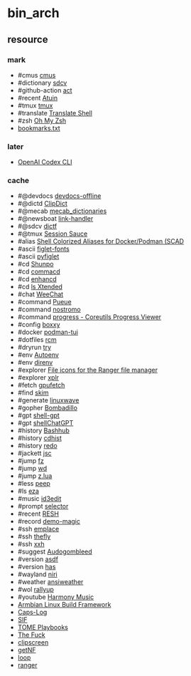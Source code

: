 # bin_arch

## resource

### mark

- #cmus [cmus](https://cmus.github.io/)
- #dictionary [sdcv](https://github.com/Dushistov/sdcv)
- #github-action [act](https://github.com/nektos/act)
- #recent [Atuin](https://github.com/ellie/atuin)
- #tmux [tmux](https://github.com/tmux/tmux)
- #translate [Translate Shell](https://github.com/soimort/translate-shell)
- #zsh [Oh My Zsh](https://github.com/ohmyzsh/ohmyzsh)
- [bookmarks.txt](https://github.com/soulim/bookmarks.txt)

### later

- [OpenAI Codex CLI](https://github.com/openai/codex)

### cache

- #@devdocs [devdocs-offline](https://github.com/dimitry-ishenko-cpp/devdocs-offline)
- #@dictd [ClipDict](https://github.com/github-young/ClipDict)
- #@mecab [mecab_dictionaries](https://github.com/tetutaro/mecab_dictionaries)
- #@newsboat [link-handler](https://github.com/mrdotx/link-handler)
- #@sdcv [dictf](https://github.com/aeghn/scripts?tab=readme-ov-file#dictf)
- #@tmux [Session Sauce](https://github.com/ChrisPenner/session-sauce)
- #alias [Shell Colorized Aliases for Docker/Podman (SCAD](https://github.com/MicahElliott/scad)
- #ascii [figlet-fonts](https://github.com/xero/figlet-fonts)
- #ascii [pyfiglet](https://github.com/pwaller/pyfiglet)
- #cd [Shunpo](https://github.com/egurapha/Shunpo)
- #cd [commacd](https://github.com/shyiko/commacd)
- #cd [enhancd](https://github.com/babarot/enhancd)
- #cd [ls Xtended](https://github.com/souvikinator/lsx)
- #chat [WeeChat](https://github.com/weechat/weechat)
- #command [Pueue](https://github.com/Nukesor/pueue)
- #command [nostromo](https://github.com/pokanop/nostromo)
- #command [progress - Coreutils Progress Viewer](https://github.com/Xfennec/progress)
- #config [boxxy](https://github.com/queer/boxxy)
- #docker [podman-tui](https://github.com/containers/podman-tui)
- #dotfiles [rcm](https://github.com/thoughtbot/rcm)
- #dryrun [try](https://github.com/binpash/try)
- #env [Autoenv](https://github.com/hyperupcall/autoenv)
- #env [direnv](https://direnv.net)
- #explorer [File icons for the Ranger file manager](https://github.com/alexanderjeurissen/ranger_devicons)
- #explorer [xplr](https://github.com/sayanarijit/xplr)
- #fetch [gpufetch](https://github.com/Dr-Noob/gpufetch)
- #find [skim](https://github.com/lotabout/skim)
- #generate [linuxwave](https://github.com/orhun/linuxwave)
- #gopher [Bombadillo](https://bombadillo.colorfield.space)
- #gpt [shell-gpt](https://github.com/TheR1D/shell_gpt)
- #gpt [shellChatGPT](https://github.com/mountaineerbr/shellChatGPT)
- #history [Bashhub](https://github.com/rcaloras/bashhub-client)
- #history [cdhist](https://github.com/joknarf/cdhist)
- #history [redo](https://github.com/joknarf/redo)
- #jackett [jsc](https://github.com/rodrigo-sys/jsc)
- #jump [fz](https://github.com/mrjohannchang/fz.sh)
- #jump [wd](https://github.com/mfaerevaag/wd)
- #jump [z.lua](https://github.com/skywind3000/z.lua)
- #less [peep](https://github.com/ryochack/peep)
- #ls [eza](https://github.com/eza-community/eza)
- #music [id3edit](https://github.com/rstemmer/id3edit)
- #prompt [selector](https://github.com/joknarf/selector)
- #recent [RESH](https://github.com/curusarn/resh)
- #record [demo-magic](https://github.com/paxtonhare/demo-magic)
- #ssh [emplace](https://github.com/tversteeg/emplace)
- #ssh [thefly](https://github.com/joknarf/thefly)
- #ssh [xxh](https://github.com/xxh/xxh)
- #suggest [Audogombleed](https://github.com/i-love-coffee-i-love-tea/audogombleed.sh)
- #version [asdf](https://github.com/asdf-vm/asdf)
- #version [has](https://github.com/kdabir/has)
- #wayland [niri](https://github.com/YaLTeR/niri)
- #weather [ansiweather](https://github.com/fcambus/ansiweather)
- #wol [rallyup](https://github.com/darwindarak/rallyup)
- #youtube [Harmony Music](https://github.com/ZingyTomato/Harmony-Music)
- [Armbian Linux Build Framework](https://github.com/uberlinuxguy/armbian-build)
- [Caps-Log](https://github.com/NikolaDucak/caps-log)
- [SIF](https://github.com/BlueManCZ/SIF)
- [TOME Playbooks](https://github.com/laktak/tome)
- [The Fuck](https://github.com/nvbn/thefuck)
- [clipscreen](https://github.com/splitbrain/clipscreen)
- [getNF](https://github.com/ronniedroid/getnf)
- [loop](https://github.com/Miserlou/Loop)
- [ranger](https://github.com/ranger/ranger)

